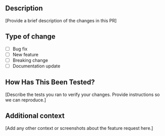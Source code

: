 ## Description
[Provide a brief description of the changes in this PR]

## Type of change
- [ ] Bug fix
- [ ] New feature
- [ ] Breaking change
- [ ] Documentation update

## How Has This Been Tested?
[Describe the tests you ran to verify your changes. Provide instructions so we can reproduce.]

## Additional context
[Add any other context or screenshots about the feature request here.]